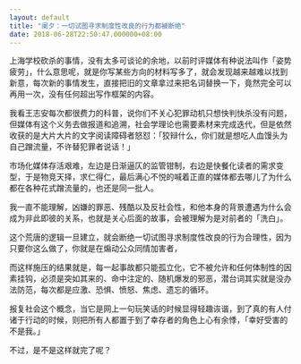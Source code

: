 ```yaml
---
layout: default
title: "阑夕：一切试图寻求制度性改良的行为都被断绝"
date: 2018-06-28T22:50:47.000000+08:00
---
```


上海学校砍杀的事情，没有太多可谈论的余地，以前时评媒体有种说法叫作「姿势疲劳」，什么意思呢，就是你写某些方向的材料写多了，就会发现越来越难以找到新意，每次新的事情发生，直接把旧的文章拿过来把名词替换一下，竟然完全可以再用一次，没有任何超出写作框架的内容。

我看王志安每次都很费力的科普，说你们不关心犯罪动机只想快判快杀没有问题，但媒体有这个义务去做报道和追溯，社会学理论也需要素材来完成迭代，但是依然收获的是大片大片的文字阅读障碍者怒怼：「狡辩什么，你们就是想吃人血馒头为自己蹭流量，不许替犯罪者说话！」

市场化媒体存活艰难，左边是日渐逼仄的监管钳制，右边是快餐化读者的需求变型，于是物竞天择，求仁得仁，最后满心不悦的喊着正直的媒体都去哪儿了为什么都在各种花式蹭流量的，也还是同一批人。

我一直不能理解，凶嫌的罪恶、残酷以及反社会性，和他本身的背景遭遇为什么会成为非此即彼的关系，也就是关心后面的故事，会被理解为是对前者的「洗白」。

这个荒唐的逻辑一旦建立，就会断绝一切试图寻求制度性改良的行为合理性，因为只要你这么做了，你就是在煽动公众同情加害者，

而这样施压的结果就是，每一起事故都只能孤立化，它不被允许和任何体制性的因素挂钩，必须是突如其来的、命中注定的、随机爆发的邪恶，潜台词其实就是没办法防范，每次都是应激、恐惧、愤怒、焦虑、遗忘的循环。

报复社会这个概念，当它是网上一句玩笑话的时候显得轻趣诙谐，到了真的有人付诸于行动的时候，则把所有人都置于到了幸存者的角色上心有余悸，「幸好受害的不是我。」

不过，是不是这样就完了呢？


